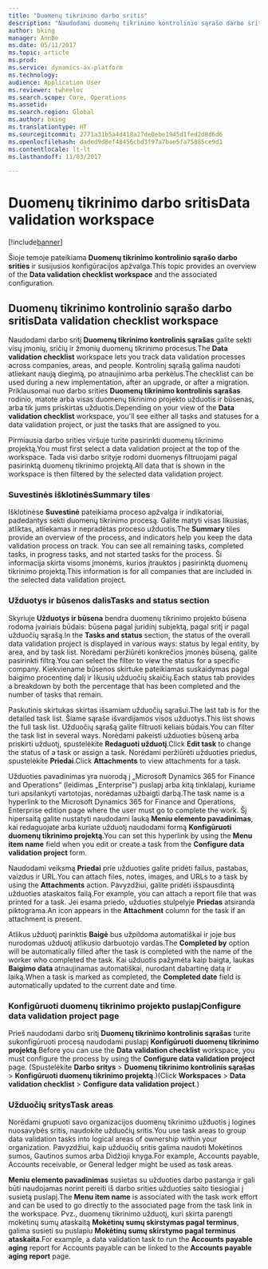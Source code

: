 ```yaml
---
title: "Duomenų tikrinimo darbo sritis"
description: "Naudodami duomenų tikrinimo kontrolinio sąrašo darbo sritį galite sekti visų įmonių, sričių ir žmonių duomenų tikrinimo procesus. Kontrolinį sąrašą galima naudoti atliekant naują diegimą, po atnaujinimo arba perkėlus."
author: bking
manager: AnnBe
ms.date: 05/11/2017
ms.topic: article
ms.prod: 
ms.service: dynamics-ax-platform
ms.technology: 
audience: Application User
ms.reviewer: twheeloc
ms.search.scope: Core, Operations
ms.assetid: 
ms.search.region: Global
ms.author: bking
ms.translationtype: HT
ms.sourcegitcommit: 2771a31b5a4d418a27de0ebe1945d1fed2d8d6d6
ms.openlocfilehash: daded9d8ef48456cbd3f97a7bae5fa75885ce9d1
ms.contentlocale: lt-lt
ms.lasthandoff: 11/03/2017

---
```


# <a name="data-validation-workspace"></a><span data-ttu-id="a483e-104">Duomenų tikrinimo darbo sritis</span><span class="sxs-lookup"><span data-stu-id="a483e-104">Data validation workspace</span></span>

[!include[banner](../includes/banner.md)]


<span data-ttu-id="a483e-105">Šioje temoje pateikiama **Duomenų tikrinimo kontrolinio sąrašo darbo srities** ir susijusios konfigūracijos apžvalga.</span><span class="sxs-lookup"><span data-stu-id="a483e-105">This topic provides an overview of the **Data validation checklist workspace** and the associated configuration.</span></span>

## <a name="data-validation-checklist-workspace"></a><span data-ttu-id="a483e-106">Duomenų tikrinimo kontrolinio sąrašo darbo sritis</span><span class="sxs-lookup"><span data-stu-id="a483e-106">Data validation checklist workspace</span></span>

<span data-ttu-id="a483e-107">Naudodami darbo sritį **Duomenų tikrinimo kontrolinis sąrašas** galite sekti visų įmonių, sričių ir žmonių duomenų tikrinimo procesus.</span><span class="sxs-lookup"><span data-stu-id="a483e-107">The **Data validation checklist** workspace lets you track data validation processes across companies, areas, and people.</span></span> <span data-ttu-id="a483e-108">Kontrolinį sąrašą galima naudoti atliekant naują diegimą, po atnaujinimo arba perkėlus.</span><span class="sxs-lookup"><span data-stu-id="a483e-108">The checklist can be used during a new implementation, after an upgrade, or after a migration.</span></span> <span data-ttu-id="a483e-109">Priklausomai nuo darbo srities **Duomenų tikrinimo kontrolinis sąrašas** rodinio, matote arba visas duomenų tikrinimo projekto užduotis ir būsenas, arba tik jums priskirtas užduotis.</span><span class="sxs-lookup"><span data-stu-id="a483e-109">Depending on your view of the **Data validation checklist** workspace, you'll see either all tasks and statuses for a data validation project, or just the tasks that are assigned to you.</span></span>

<span data-ttu-id="a483e-110">Pirmiausia darbo srities viršuje turite pasirinkti duomenų tikrinimo projektą.</span><span class="sxs-lookup"><span data-stu-id="a483e-110">You must first select a data validation project at the top of the workspace.</span></span> <span data-ttu-id="a483e-111">Tada visi darbo srityje rodomi duomenys filtruojami pagal pasirinktą duomenų tikrinimo projektą.</span><span class="sxs-lookup"><span data-stu-id="a483e-111">All data that is shown in the workspace is then filtered by the selected data validation project.</span></span>

### <a name="summary-tiles"></a><span data-ttu-id="a483e-112">Suvestinės išklotinės</span><span class="sxs-lookup"><span data-stu-id="a483e-112">Summary tiles</span></span>

<span data-ttu-id="a483e-113">Išklotinėse **Suvestinė** pateikiama proceso apžvalga ir indikatoriai, padedantys sekti duomenų tikrinimo procesą. Galite matyti visas likusias, atliktas, atliekamas ir nepradėtas proceso užduotis.</span><span class="sxs-lookup"><span data-stu-id="a483e-113">The **Summary** tiles provide an overview of the process, and indicators help you keep the data validation process on track. You can see all remaining tasks, completed tasks, in progress tasks, and not started tasks for the process.</span></span> <span data-ttu-id="a483e-114">Ši informacija skirta visoms įmonėms, kurios įtrauktos į pasirinktą duomenų tikrinimo projektą.</span><span class="sxs-lookup"><span data-stu-id="a483e-114">This information is for all companies that are included in the selected data validation project.</span></span>

### <a name="tasks-and-status-section"></a><span data-ttu-id="a483e-115">Užduotys ir būsenos dalis</span><span class="sxs-lookup"><span data-stu-id="a483e-115">Tasks and status section</span></span>

<span data-ttu-id="a483e-116">Skyriuje **Užduotys ir būsena** bendra duomenų tikrinimo projekto būsena rodoma įvairiais būdais: būsena pagal juridinį subjektą, pagal sritį ir pagal užduočių sąrašą.</span><span class="sxs-lookup"><span data-stu-id="a483e-116">In the **Tasks and status** section, the status of the overall data validation project is displayed in various ways: status by legal entity, by area, and by task list.</span></span> <span data-ttu-id="a483e-117">Norėdami peržiūrėti konkrečios įmonės būseną, galite pasirinkti filtrą.</span><span class="sxs-lookup"><span data-stu-id="a483e-117">You can select the filter to view the status for a specific company.</span></span> <span data-ttu-id="a483e-118">Kiekviename būsenos skirtuke pateikiamas suskaidymas pagal baigimo procentinę dalį ir likusių užduočių skaičių.</span><span class="sxs-lookup"><span data-stu-id="a483e-118">Each status tab provides a breakdown by both the percentage that has been completed and the number of tasks that remain.</span></span>

<span data-ttu-id="a483e-119">Paskutinis skirtukas skirtas išsamiam užduočių sąrašui.</span><span class="sxs-lookup"><span data-stu-id="a483e-119">The last tab is for the detailed task list.</span></span> <span data-ttu-id="a483e-120">Šiame sąraše išvardijamos visos užduotys.</span><span class="sxs-lookup"><span data-stu-id="a483e-120">This list shows the full task list.</span></span>
<span data-ttu-id="a483e-121">Užduočių sąrašą galite filtruoti keliais būdais.</span><span class="sxs-lookup"><span data-stu-id="a483e-121">You can filter the task list in several ways.</span></span> <span data-ttu-id="a483e-122">Norėdami pakeisti užduoties būseną arba priskirti užduotį, spustelėkite **Redaguoti užduotį**.</span><span class="sxs-lookup"><span data-stu-id="a483e-122">Click **Edit task** to change the status of a task or assign a task.</span></span> <span data-ttu-id="a483e-123">Norėdami peržiūrėti užduoties priedus, spustelėkite **Priedai**.</span><span class="sxs-lookup"><span data-stu-id="a483e-123">Click **Attachments** to view attachments for a task.</span></span>

<span data-ttu-id="a483e-124">Užduoties pavadinimas yra nuorodą į „Microsoft Dynamics 365 for Finance and Operations“ (leidimas „Enterprise‟) puslapį arba kitą tinklalapį, kuriame turi apsilankyti vartotojas, norėdamas užbaigti darbą.</span><span class="sxs-lookup"><span data-stu-id="a483e-124">The task name is a hyperlink to the Microsoft Dynamics 365 for Finance and Operations, Enterprise edition page where the user must go to complete the work.</span></span> <span data-ttu-id="a483e-125">Šį hipersaitą galite nustatyti naudodami lauką **Meniu elemento pavadinimas**, kai redaguojate arba kuriate užduotį naudodami formą **Konfigūruoti duomenų tikrinimo projektą**.</span><span class="sxs-lookup"><span data-stu-id="a483e-125">You can set this hyperlink by using the **Menu item name** field when you edit or create a task from the **Configure data validation project** form.</span></span>

<span data-ttu-id="a483e-126">Naudodami veiksmą **Priedai** prie užduoties galite pridėti failus, pastabas, vaizdus ir URL.</span><span class="sxs-lookup"><span data-stu-id="a483e-126">You can attach files, notes, images, and URLs to a task by using the **Attachments** action.</span></span> <span data-ttu-id="a483e-127">Pavyzdžiui, galite pridėti išspausdintą užduoties ataskaitos failą.</span><span class="sxs-lookup"><span data-stu-id="a483e-127">For example, you can attach a report file that was printed for a task.</span></span> <span data-ttu-id="a483e-128">Jei esama priedo, užduoties stulpelyje **Priedas** atsiranda piktograma.</span><span class="sxs-lookup"><span data-stu-id="a483e-128">An icon appears in the **Attachment** column for the task if an attachment is present.</span></span>

<span data-ttu-id="a483e-129">Atlikus užduotį parinktis **Baigė** bus užpildoma automatiškai ir joje bus nurodomas užduotį atlikusio darbuotojo vardas.</span><span class="sxs-lookup"><span data-stu-id="a483e-129">The **Completed by** option will be automatically filled after the task is completed with the name of the worker who completed the task.</span></span> <span data-ttu-id="a483e-130">Kai užduotis pažymėta kaip baigta, laukas **Baigimo data** atnaujinamas automatiškai, nurodant dabartinę datą ir laiką.</span><span class="sxs-lookup"><span data-stu-id="a483e-130">When a task is marked as completed, the **Completed date** field is automatically updated to the current date and time.</span></span>

### <a name="configure-data-validation-project-page"></a><span data-ttu-id="a483e-131">Konfigūruoti duomenų tikrinimo projekto puslapį</span><span class="sxs-lookup"><span data-stu-id="a483e-131">Configure data validation project page</span></span>

<span data-ttu-id="a483e-132">Prieš naudodami darbo sritį **Duomenų tikrinimo kontrolinis sąrašas** turite sukonfigūruoti procesą naudodami puslapį **Konfigūruoti duomenų tikrinimo projektą**.</span><span class="sxs-lookup"><span data-stu-id="a483e-132">Before you can use the **Data validation checklist** workspace, you must configure the process by using the **Configure data validation project** page.</span></span> <span data-ttu-id="a483e-133">(Spustelėkite **Darbo sritys** \> **Duomenų tikrinimo kontrolinis sąrašas** \> **Konfigūruoti duomenų tikrinimo projektą**.)</span><span class="sxs-lookup"><span data-stu-id="a483e-133">(Click **Workspaces** \> **Data validation checklist** \> **Configure data validation project**.)</span></span>

### <a name="task-areas"></a><span data-ttu-id="a483e-134">Užduočių sritys</span><span class="sxs-lookup"><span data-stu-id="a483e-134">Task areas</span></span>

<span data-ttu-id="a483e-135">Norėdami grupuoti savo organizacijos duomenų tikrinimo užduotis į logines nuosavybės sritis, naudokite užduočių sritis.</span><span class="sxs-lookup"><span data-stu-id="a483e-135">You use task areas to group data validation tasks into logical areas of ownership within your organization.</span></span> <span data-ttu-id="a483e-136">Pavyzdžiui, kaip užduočių sritis galima naudoti Mokėtinos sumos, Gautinos sumos arba Didžioji knyga.</span><span class="sxs-lookup"><span data-stu-id="a483e-136">For example, Accounts payable, Accounts receivable, or General ledger might be used as task areas.</span></span>

<span data-ttu-id="a483e-137">**Meniu elemento pavadinimas** susietas su užduoties darbo pastanga ir gali būti naudojamas norint pereiti iš darbo srities užduoties saito tiesiogiai į susietą puslapį.</span><span class="sxs-lookup"><span data-stu-id="a483e-137">The **Menu item name** is associated with the task work effort and can be used to go directly to the associated page from the task link in the workspace.</span></span> <span data-ttu-id="a483e-138">Pvz., duomenų tikrinimo užduotį, kuri skirta parengti mokėtinų sumų ataskaitą **Mokėtinų sumų skirstymas pagal terminus**, galima susieti su puslapiu **Mokėtinų sumų skirstymo pagal terminus ataskaita**.</span><span class="sxs-lookup"><span data-stu-id="a483e-138">For example, a data validation task to run the **Accounts payable aging** report for Accounts payable can be linked to the **Accounts payable aging report** page.</span></span>


